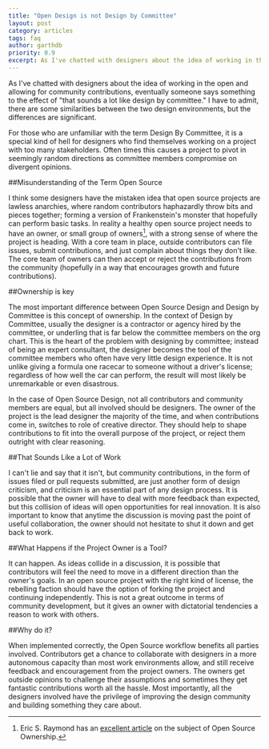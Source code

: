 ```yaml
---
title: "Open Design is not Design by Committee"
layout: post
category: articles
tags: faq
author: garthdb
priority: 0.9
excerpt: As I've chatted with designers about the idea of working in the open and allowing for community contributions, eventually someone says something to the effect of "that sounds a lot like design by committee." I have to admit, there are some similarities between the two design environments, but the differences are significant.
---
```


As I've chatted with designers about the idea of working in the open and allowing for community contributions, eventually someone says something to the effect of "that sounds a lot like design by committee." I have to admit, there are some similarities between the two design environments, but the differences are significant.

For those who are unfamiliar with the term Design By Committee, it is a special kind of hell for designers who find themselves working on a project with too many stakeholders. Often times this causes a project to pivot in seemingly random directions as committee members compromise on divergent opinions.

##Misunderstanding of the Term Open Source

I think some designers have the mistaken idea that open source projects are lawless anarchies, where random contributors haphazardly throw bits and pieces together; forming a version of Frankenstein's monster that hopefully can perform basic tasks. In reality a healthy open source project needs to have an owner, or small group of owners[^1], with a strong sense of where the project is heading. With a core team in place, outside contributors can file issues, submit contributions, and just complain about things they don't like. The core team of owners can then accept or reject the contributions from the community (hopefully in a way that encourages growth and future contributions).

##Ownership is key

The most important difference between Open Source Design and Design by Committee is this concept of ownership. In the context of Design by Committee, usually the designer is a contractor or agency hired by the committee, or underling that is far below the committee members on the org chart. This is the heart of the problem with designing by committee; instead of being an expert consultant, the designer becomes the tool of the committee members who often have very little design experience. It is not unlike giving a formula one racecar to someone without a driver's license; regardless of how well the car can perform, the result will most likely be unremarkable or even disastrous.

In the case of Open Source Design, not all contributors and community members are equal, but all involved should be designers. The owner of the project is the lead designer the majority of the time, and when contributions come in, switches to role of creative director. They should help to shape contributions to fit into the overall purpose of the project, or reject them outright with clear reasoning.

##That Sounds Like a Lot of Work

I can't lie and say that it isn't, but community contributions, in the form of issues filed or pull requests submitted, are just another form of design criticism, and criticism is an essential part of any design process. It is possible that the owner will have to deal with more feedback than expected, but this collision of ideas will open opportunities for real innovation. It is also important to know that anytime the discussion is moving past the point of useful collaboration, the owner should not hesitate to shut it down and get back to work.

##What Happens if the Project Owner is a Tool?

It can happen. As ideas collide in a discussion, it is possible that contributors will feel the need to move in a different direction than the owner's goals. In an open source project with the right kind of license, the rebelling faction should have the option of forking the project and continuing independently. This is not a great outcome in terms of community development, but it gives an owner with dictatorial tendencies a reason to work with others.

##Why do it?

When implemented correctly, the Open Source workflow benefits all parties involved. Contributors get a chance to collaborate with designers in a more autonomous capacity than most work environments allow, and still receive feedback and encouragement from the project owners. The owners get outside opinions to challenge their assumptions and sometimes they get fantastic contributions worth all the hassle. Most importantly, all the designers involved have the privilege of improving the design community and building something they care about.

[^1]:Eric S. Raymond has an [excellent article](http://catb.org/esr/writings/homesteading/homesteading/ar01s04.html) on the subject of Open Source Ownership.
